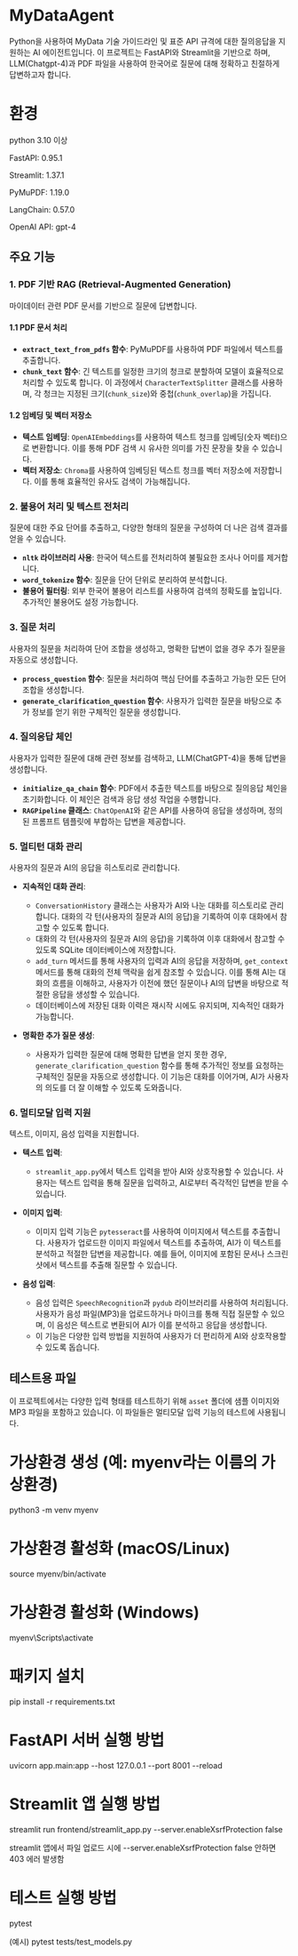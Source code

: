 # MyDataAgent
Python을 사용하여 MyData 기술 가이드라인 및 표준 API 규격에 대한 질의응답을 지원하는 AI 에이전트입니다.
이 프로젝트는 FastAPI와 Streamlit을 기반으로 하며, LLM(Chatgpt-4)과 PDF 파일을 사용하여 한국어로 질문에 대해 정확하고 친절하게 답변하고자 합니다.

# 환경 
python 3.10 이상

FastAPI: 0.95.1

Streamlit: 1.37.1

PyMuPDF: 1.19.0

LangChain: 0.57.0

OpenAI API: gpt-4

## 주요 기능

### 1. **PDF 기반 RAG (Retrieval-Augmented Generation)**
마이데이터 관련 PDF 문서를 기반으로 질문에 답변합니다.

#### 1.1 PDF 문서 처리
- **`extract_text_from_pdfs` 함수**: PyMuPDF를 사용하여 PDF 파일에서 텍스트를 추출합니다.
- **`chunk_text` 함수**: 긴 텍스트를 일정한 크기의 청크로 분할하여 모델이 효율적으로 처리할 수 있도록 합니다. 이 과정에서 `CharacterTextSplitter` 클래스를 사용하며, 각 청크는 지정된 크기(`chunk_size`)와 중첩(`chunk_overlap`)을 가집니다.

#### 1.2 임베딩 및 벡터 저장소
- **텍스트 임베딩**: `OpenAIEmbeddings`를 사용하여 텍스트 청크를 임베딩(숫자 벡터)으로 변환합니다. 이를 통해 PDF 검색 시 유사한 의미를 가진 문장을 찾을 수 있습니다.
- **벡터 저장소**: `Chroma`를 사용하여 임베딩된 텍스트 청크를 벡터 저장소에 저장합니다. 이를 통해 효율적인 유사도 검색이 가능해집니다.

### 2. **불용어 처리 및 텍스트 전처리**
질문에 대한 주요 단어를 추출하고, 다양한 형태의 질문을 구성하여 더 나은 검색 결과를 얻을 수 있습니다.

- **`nltk` 라이브러리 사용**: 한국어 텍스트를 전처리하여 불필요한 조사나 어미를 제거합니다.
- **`word_tokenize` 함수**: 질문을 단어 단위로 분리하여 분석합니다.
- **불용어 필터링**: 외부 한국어 불용어 리스트를 사용하여 검색의 정확도를 높입니다. 추가적인 불용어도 설정 가능합니다.

### 3. **질문 처리**
사용자의 질문을 처리하여 단어 조합을 생성하고, 명확한 답변이 없을 경우 추가 질문을 자동으로 생성합니다.

- **`process_question` 함수**: 질문을 처리하여 핵심 단어를 추출하고 가능한 모든 단어 조합을 생성합니다.
- **`generate_clarification_question` 함수**: 사용자가 입력한 질문을 바탕으로 추가 정보를 얻기 위한 구체적인 질문을 생성합니다.

### 4. **질의응답 체인**
사용자가 입력한 질문에 대해 관련 정보를 검색하고, LLM(ChatGPT-4)을 통해 답변을 생성합니다.

- **`initialize_qa_chain` 함수**: PDF에서 추출한 텍스트를 바탕으로 질의응답 체인을 초기화합니다. 이 체인은 검색과 응답 생성 작업을 수행합니다.
- **`RAGPipeline` 클래스**: `ChatOpenAI`와 같은 API를 사용하여 응답을 생성하며, 정의된 프롬프트 템플릿에 부합하는 답변을 제공합니다.

### 5. **멀티턴 대화 관리**
사용자의 질문과 AI의 응답을 히스토리로 관리합니다.

- **지속적인 대화 관리**:
    - `ConversationHistory` 클래스는 사용자가 AI와 나눈 대화를 히스토리로 관리합니다. 대화의 각 턴(사용자의 질문과 AI의 응답)을 기록하여 이후 대화에서 참고할 수 있도록 합니다.
    -  대화의 각 턴(사용자의 질문과 AI의 응답)을 기록하여 이후 대화에서 참고할 수 있도록 SQLite 데이터베이스에 저장합니다.
    - `add_turn` 메서드를 통해 사용자의 입력과 AI의 응답을 저장하며, `get_context` 메서드를 통해 대화의 전체 맥락을 쉽게 참조할 수 있습니다.
       이를 통해 AI는 대화의 흐름을 이해하고, 사용자가 이전에 했던 질문이나 AI의 답변을 바탕으로 적절한 응답을 생성할 수 있습니다.
    - 데이터베이스에 저장된 대화 이력은 재시작 시에도 유지되며, 지속적인 대화가 가능합니다.

- **명확한 추가 질문 생성**:
    - 사용자가 입력한 질문에 대해 명확한 답변을 얻지 못한 경우, `generate_clarification_question` 함수를 통해 추가적인 정보를 요청하는 구체적인 질문을 자동으로 생성합니다. 이 기능은 대화를 이어가며, AI가 사용자의 의도를 더 잘 이해할 수 있도록 도와줍니다.

### 6. **멀티모달 입력 지원**
텍스트, 이미지, 음성 입력을 지원합니다.

- **텍스트 입력**:
    - `streamlit_app.py`에서 텍스트 입력을 받아 AI와 상호작용할 수 있습니다. 사용자는 텍스트 입력을 통해 질문을 입력하고, AI로부터 즉각적인 답변을 받을 수 있습니다.

- **이미지 입력**:
    - 이미지 입력 기능은 `pytesseract`를 사용하여 이미지에서 텍스트를 추출합니다. 사용자가 업로드한 이미지 파일에서 텍스트를 추출하여, AI가 이 텍스트를 분석하고 적절한 답변을 제공합니다. 예를 들어, 이미지에 포함된 문서나 스크린샷에서 텍스트를 추출해 질문할 수 있습니다.

- **음성 입력**:
    - 음성 입력은 `SpeechRecognition`과 `pydub` 라이브러리를 사용하여 처리됩니다. 사용자가 음성 파일(MP3)을 업로드하거나 마이크를 통해 직접 질문할 수 있으며, 이 음성은 텍스트로 변환되어 AI가 이를 분석하고 응답을 생성합니다.
    - 이 기능은 다양한 입력 방법을 지원하여 사용자가 더 편리하게 AI와 상호작용할 수 있도록 돕습니다.

## 테스트용 파일

이 프로젝트에서는 다양한 입력 형태를 테스트하기 위해 `asset` 폴더에 샘플 이미지와 MP3 파일을 포함하고 있습니다. 이 파일들은 멀티모달 입력 기능의 테스트에 사용됩니다.


# 가상환경 생성 (예: myenv라는 이름의 가상환경)
python3 -m venv myenv

# 가상환경 활성화 (macOS/Linux)
source myenv/bin/activate

# 가상환경 활성화 (Windows)
myenv\Scripts\activate

# 패키지 설치
pip install -r requirements.txt

# FastAPI 서버 실행 방법

uvicorn app.main:app --host 127.0.0.1 --port 8001 --reload

# Streamlit 앱 실행 방법 

streamlit run frontend/streamlit_app.py --server.enableXsrfProtection false

streamlit 앱에서 파일 업로드 시에 --server.enableXsrfProtection false 안하면 403 에러 발생함


# 테스트 실행 방법

pytest

(예시) pytest tests/test_models.py






